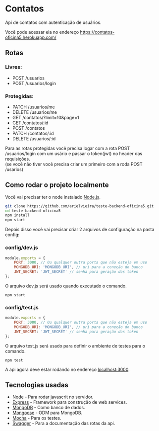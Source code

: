 # Contatos

Api de contatos com autenticação de usuários.

Você pode acessar ela no endereço https://contatos-oficina5.herokuapp.com/

## Rotas
### Livres:   
- POST /usuarios  
- POST /usuarios/login  
### Protegidas:   
- PATCH /usuarios/me    
- DELETE /usuarios/me
- GET /contatos/?limit=10&page=1   
- GET /contatos/:id  
- POST /contatos  
- PATCH /contatos/:id  
- DELETE /usuarios/:id

Para as rotas protegidas você precisa logar com a rota POST /usuarios/login com um usário e passar o token(jwt) no header das requisições.  
(se você não tiver você precisa criar um primeiro com a roda POST /usarios)

## Como rodar o projeto localmente

Você vai precisar ter o node instalado [Node.js](http://nodejs.org/).

```sh
git clone https://github.com/arielvieira/teste-backend-oficina5.git
cd teste-backend-oficina5
npm install
npm start
```

Depois disso você vai precisar criar 2 arquivos de configuração na pasta config:

### config/dev.js
```js
module.exports = {
    PORT: 3000, // Ou qualquer outra porta que não esteja em uso
    MONGODB_URI: 'MONGODB_URI', // uri para a coneção do banco
    JWT_SECRET: 'JWT_SECRET' // senha para geração dos token
};
```
O arquivo dev.js será usado quando executado o comando.
```
npm start
```
### config/test.js
```js
module.exports = {
    PORT: 3000, // Ou qualquer outra porta que não esteja em uso
    MONGODB_URI: 'MONGODB_URI', // uri para a coneção do banco
    JWT_SECRET: 'JWT_SECRET' // senha para geração dos token
};
```
O arquivo test.js será usado para definir o ambiente de testes para o comando.
```
npm test
```

A api agora deve estar rodando no endereço [localhost:3000](http://localhost:3000/).


## Tecnologias usadas

* [Node](https://nodejs.org/en/) - Para rodar javascrit no servidor.
* [Express](https://www.express.com/) - Framework para construção de web services.
* [MongoDB](https://www.mongodb.com/) - Como banco de dados.
* [Mongoose](http://mongoosejs.com/) - ODM para MongoDB.
* [Mocha](https://mochajs.org/) - Para os testes.
* [Swagger](https://swagger.io/) - Para a documentação das rotas da api.

